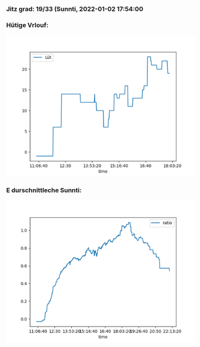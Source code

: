 ### Jitz grad: 19/33 (Sunnti, 2022-01-02 17:54:00

### Hütige Vrlouf:
![Graph](Today.png)

### E durschnittleche Sunnti:
![Graph](Sunnti.png)